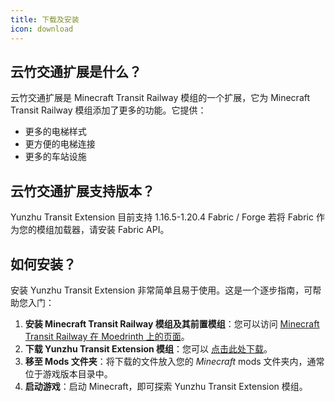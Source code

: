 ```yaml
---
title: 下载及安装
icon: download
---
```

## 云竹交通扩展是什么？
云竹交通扩展是 Minecraft Transit Railway 模组的一个扩展，它为 Minecraft Transit Railway 模组添加了更多的功能。它提供：
- 更多的电梯样式
- 更方便的电梯连接
- 更多的车站设施

## 云竹交通扩展支持版本？
Yunzhu Transit Extension 目前支持 1.16.5-1.20.4 Fabric / Forge
若将 Fabric 作为您的模组加载器，请安装 Fabric API。

## 如何安装？
安装 Yunzhu Transit Extension 非常简单且易于使用。这是一个逐步指南，可帮助您入门：
1. **安装 Minecraft Transit Railway 模组及其前置模组**：您可以访问 [Minecraft Transit Railway 在 Moedrinth 上的页面](https://modrinth.com/mod/minecraft-transit-railway)。
2. **下载 Yunzhu Transit Extension 模组**：您可以 [点击此处下载](https://modrinth.com/mod/yunzhu-transit-extension)。
3. **移至 Mods 文件夹**：将下载的文件放入您的 *Minecraft* mods 文件夹内，通常位于游戏版本目录中。
4. **启动游戏**：启动 Minecraft，即可探索 Yunzhu Transit Extension 模组。